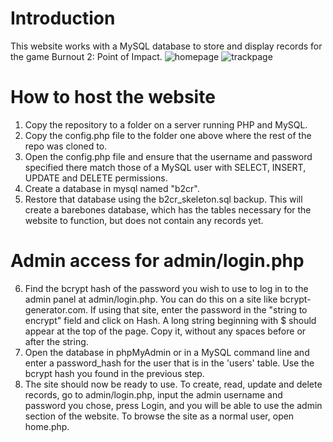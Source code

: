 # Introduction
This website works with a MySQL database to store and display records for the game Burnout 2: Point of Impact.
![homepage](https://user-images.githubusercontent.com/34139270/122653096-5b2b5c80-d0f7-11eb-8657-4a798e1868f2.png)
![trackpage](https://user-images.githubusercontent.com/34139270/122653097-5bc3f300-d0f7-11eb-9d6b-daf4ea3425df.png)
# How to host the website
1. Copy the repository to a folder on a server running PHP and MySQL.
2. Copy the config.php file to the folder one above where the rest of the repo was cloned to.
3. Open the config.php file and ensure that the username and password specified there match those of a MySQL user with SELECT, INSERT, UPDATE and DELETE permissions.
4. Create a database in mysql named "b2cr".
5. Restore that database using the b2cr_skeleton.sql backup. This will create a barebones database, which has the tables necessary for the website to function, but does not contain any records yet.
# Admin access for admin/login.php
6. Find the bcrypt hash of the password you wish to use to log in to the admin panel at admin/login.php. You can do this on a site like bcrypt-generator.com. If using that site, enter the password in the "string to encrypt" field and click on Hash. A long string beginning with $ should appear at the top of the page. Copy it, without any spaces before or after the string.
7. Open the database in phpMyAdmin or in a MySQL command line and enter a password_hash for the user that is in the 'users' table. Use the bcrypt hash you found in the previous step.
8. The site should now be ready to use.
	To create, read, update and delete records, go to admin/login.php, input the admin username and password you chose, press Login, and you will be able to use the admin section of the website.
	To browse the site as a normal user, open home.php.
